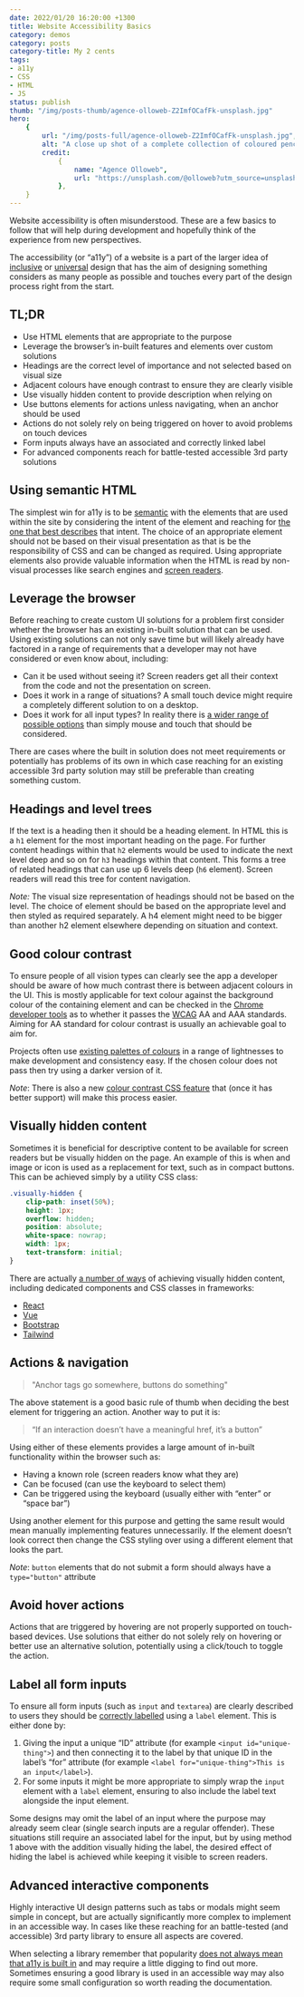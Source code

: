 ```yaml
---
date: 2022/01/20 16:20:00 +1300
title: Website Accessibility Basics
category: demos
category: posts
category-title: My 2 cents
tags:
- a11y
- CSS
- HTML
- JS
status: publish
thumb: "/img/posts-thumb/agence-olloweb-Z2ImfOCafFk-unsplash.jpg"
hero:
    {
        url: "/img/posts-full/agence-olloweb-Z2ImfOCafFk-unsplash.jpg",
        alt: "A close up shot of a complete collection of coloured pencils arranged in a circle",
        credit:
            {
                name: "Agence Olloweb",
                url: "https://unsplash.com/@olloweb?utm_source=unsplash&utm_medium=referral&utm_content=creditCopyText",
            },
    }
---
```


Website accessibility is often misunderstood. These are a few basics to follow that will help during development and hopefully think of the experience from new perspectives.

The accessibility (or “a11y”) of a website is a part of the larger idea of [inclusive](https://xd.adobe.com/ideas/principles/design-systems/what-is-inclusive-design-principles-and-examples/) or [universal](https://universaldesign.org/definition) design that has the aim of designing something considers as many people as possible and touches every part of the design process right from the start.

## TL;DR

-   Use HTML elements that are appropriate to the purpose
-   Leverage the browser’s in-built features and elements over custom solutions
-   Headings are the correct level of importance and not selected based on visual size
-   Adjacent colours have enough contrast to ensure they are clearly visible
-   Use visually hidden content to provide description when relying on
-   Use buttons elements for actions unless navigating, when an anchor should be used
-   Actions do not solely rely on being triggered on hover to avoid problems on touch devices
-   Form inputs always have an associated and correctly linked label
-   For advanced components reach for battle-tested accessible 3rd party solutions

## Using semantic HTML

The simplest win for a11y is to be [semantic](https://www.evinced.com/blog/its-just-a-matter-of-semantics/) with the elements that are used within the site by considering the intent of the element and reaching for [the one that best describes](https://developer.mozilla.org/en-US/docs/Web/HTML/Element) that intent. The choice of an appropriate element should not be based on their visual presentation as that is be the responsibility of CSS and can be changed as required. Using appropriate elements also provide valuable information when the HTML is read by non-visual processes like search engines and [screen readers](https://developers.google.com/web/fundamentals/accessibility/semantics-builtin/the-accessibility-tree).

## Leverage the browser

Before reaching to create custom UI solutions for a problem first consider whether the browser has an existing in-built solution that can be used. Using existing solutions can not only save time but will likely already have factored in a range of requirements that a developer may not have considered or even know about, including:

-   Can it be used without seeing it? Screen readers get all their context from the code and not the presentation on screen.
-   Does it work in a range of situations? A small touch device might require a completely different solution to on a desktop.
-   Does it work for all input types? In reality there is [a wider range of possible options](https://webaccess.berkeley.edu/resources/assistive-technology) than simply mouse and touch that should be considered.

There are cases where the built in solution does not meet requirements or potentially has problems of its own in which case reaching for an existing accessible 3rd party solution may still be preferable than creating something custom.

## Headings and level trees

If the text is a heading then it should be a heading element. In HTML this is a `h1` element for the most important heading on the page. For further content headings within that `h2` elements would be used to indicate the next level deep and so on for `h3` headings within that content. This forms a tree of related headings that can use up 6 levels deep (`h6` element). Screen readers will read this tree for content navigation.

_Note:_ The visual size representation of headings should not be based on the level. The choice of element should be based on the appropriate level and then styled as required separately. A h4 element might need to be bigger than another h2 element elsewhere depending on situation and context.

## Good colour contrast

To ensure people of all vision types can clearly see the app a developer should be aware of how much contrast there is between adjacent colours in the UI. This is mostly applicable for text colour against the background colour of the containing element and can be checked in the [Chrome developer tools](https://webdesign.tutsplus.com/articles/how-to-use-the-contrast-checker-in-chrome-devtools--cms-31504) as to whether it passes the [WCAG](https://www.w3.org/WAI/standards-guidelines/wcag/) AA and AAA standards. Aiming for AA standard for colour contrast is usually an achievable goal to aim for.

Projects often use [existing palettes of colours](https://yeun.github.io/open-color/) in a range of lightnesses to make development and consistency easy. If the chosen colour does not pass then try using a darker version of it.

_Note_: There is also a new [colour contrast CSS feature](https://css-tricks.com/exploring-color-contrast-for-the-first-time/) that (once it has better support) will make this process easier.

## Visually hidden content

Sometimes it is beneficial for descriptive content to be available for screen readers but be visually hidden on the page. An example of this is when and image or icon is used as a replacement for text, such as in compact buttons. This can be achieved simply by a utility CSS class:

```css
.visually-hidden {
    clip-path: inset(50%);
    height: 1px;
    overflow: hidden;
    position: absolute;
    white-space: nowrap;
    width: 1px;
    text-transform: initial;
}
```

There are actually [a number of ways](https://www.scottohara.me/blog/2017/04/14/inclusively-hidden.html) of achieving visually hidden content, including dedicated components and CSS classes in frameworks:

-   [React](https://reach.tech/visually-hidden/)
-   [Vue](https://github.com/yamanoku/vue-visually-hidden)
-   [Bootstrap](https://getbootstrap.com/docs/5.1/helpers/visually-hidden/)
-   [Tailwind](https://tailwindcss.com/docs/screen-readers)

## Actions & navigation

> "Anchor tags go somewhere, buttons do something"

The above statement is a good basic rule of thumb when deciding the best element for triggering an action. Another way to put it is:

> “If an interaction doesn’t have a meaningful href, it’s a button”

Using either of these elements provides a large amount of in-built functionality within the browser such as:

-   Having a known role (screen readers know what they are)
-   Can be focused (can use the keyboard to select them)
-   Can be triggered using the keyboard (usually either with “enter” or “space bar”)

Using another element for this purpose and getting the same result would mean manually implementing features unnecessarily. If the element doesn’t look correct then change the CSS styling over using a different element that looks the part.

_Note_: `button` elements that do not submit a form should always have a `type="button"` attribute

## Avoid hover actions

Actions that are triggered by hovering are not properly supported on touch-based devices. Use solutions that either do not solely rely on hovering or better use an alternative solution, potentially using a click/touch to toggle the action.

## Label all form inputs

To ensure all form inputs (such as `input` and `textarea`) are clearly described to users they should be [correctly labelled](https://bitsofco.de/labelling-form-elements/) using a `label` element. This is either done by:

1. Giving the input a unique “ID” attribute (for example `<input id="unique-thing">`) and then connecting it to the label by that unique ID in the label’s “for” attribute (for example `<label for="unique-thing">This is an input</label>`).
2. For some inputs it might be more appropriate to simply wrap the `input` element with a `label` element, ensuring to also include the label text alongside the input element.

Some designs may omit the label of an input where the purpose may already seem clear (single search inputs are a regular offender). These situations still require an associated label for the input, but by using method 1 above with the addition visually hiding the label, the desired effect of hiding the label is achieved while keeping it visible to screen readers.

## Advanced interactive components

Highly interactive UI design patterns such as tabs or modals might seem simple in concept, but are actually significantly more complex to implement in an accessible way. In cases like these reaching for an battle-tested (and accessible) 3rd party library to ensure all aspects are covered.

When selecting a library remember that popularity [does not always mean that a11y is built in](https://twitter.com/lekoarts_de/status/1460292409049427971) and may require a little digging to find out more. Sometimes ensuring a good library is used in an accessible way may also require some small configuration so worth reading the documentation.
